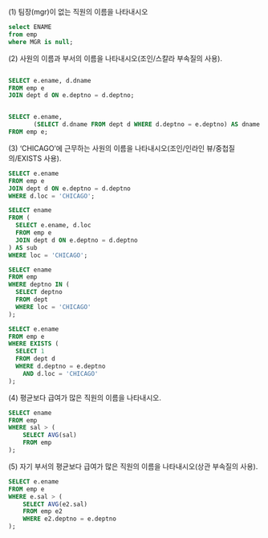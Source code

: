 (1) 팀장(mgr)이 없는 직원의 이름을 나타내시오

```sql
select ENAME
from emp
where MGR is null;
```

(2) 사원의 이름과 부서의 이름을 나타내시오(조인/스칼라 부속질의 사용).

```sql

SELECT e.ename, d.dname
FROM emp e
JOIN dept d ON e.deptno = d.deptno;


SELECT e.ename,
       (SELECT d.dname FROM dept d WHERE d.deptno = e.deptno) AS dname
FROM emp e;
```

(3) ‘CHICAGO’에 근무하는 사원의 이름을 나타내시오(조인/인라인 뷰/중첩질의/EXISTS 사용).

```sql
SELECT e.ename
FROM emp e
JOIN dept d ON e.deptno = d.deptno
WHERE d.loc = 'CHICAGO';

SELECT ename
FROM (
  SELECT e.ename, d.loc
  FROM emp e
  JOIN dept d ON e.deptno = d.deptno
) AS sub
WHERE loc = 'CHICAGO';

SELECT ename
FROM emp
WHERE deptno IN (
  SELECT deptno
  FROM dept
  WHERE loc = 'CHICAGO'
);

SELECT e.ename
FROM emp e
WHERE EXISTS (
  SELECT 1
  FROM dept d
  WHERE d.deptno = e.deptno
    AND d.loc = 'CHICAGO'
);

```

(4) 평균보다 급여가 많은 직원의 이름을 나타내시오.

```sql
SELECT ename
FROM emp
WHERE sal > (
    SELECT AVG(sal)
    FROM emp
);
```

(5) 자기 부서의 평균보다 급여가 많은 직원의 이름을 나타내시오(상관 부속질의 사용).

```sql
SELECT e.ename
FROM emp e
WHERE e.sal > (
    SELECT AVG(e2.sal)
    FROM emp e2
    WHERE e2.deptno = e.deptno
);
```


